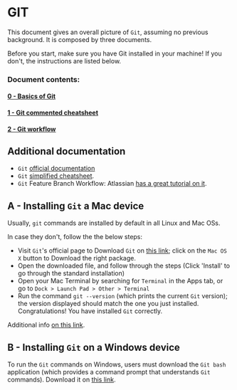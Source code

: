 # GIT

This document gives an overall picture of `Git`, assuming no previous background. It is composed by three documents. 

Before you start, make sure you have Git installed in your machine! If you don't, the instructions are listed below.

### Document contents:
#### [0 - Basics of Git](0-git-basics.md)

#### [1 - Git commented cheatsheet](1-complete-cheatsheet.md)

#### [2 - Git workflow](2-git-workflow.md)

## Additional documentation
- `Git` [official documentation](https://git-scm.com/doc)
- `Git` [simplified cheatsheet](https://github.github.com/training-kit/downloads/github-git-cheat-sheet.pdf).
- `Git` Feature Branch Workflow: Atlassian [has a great tutorial on it](https://www.atlassian.com/git/tutorials/comparing-workflows/feature-branch-workflow).


## A - Installing `Git` a Mac device
Usually, `git` commands are installed by default in all Linux and Mac OSs.

In case they don't, follow the the below steps:
- Visit `Git`'s official page to Download `Git` on [this link](https://git-scm.com/downloads); click on the `Mac OS X` button to Download the right package.
- Open the downloaded file, and follow through the steps (Click 'Install' to go through the standard installation)
- Open your Mac Terminal by searching for `Terminal` in the Apps tab, or go to `Dock > Launch Pad > Other > Terminal`
- Run the command `git --version` (which prints the current `Git` version); the version displayed should match the one you just installed.
Congratulations! You have installed `Git` correctly.

Additional info [on this link](https://git-scm.com/book/en/v2/Getting-Started-Installing-Git).

## B - Installing `Git` on a Windows device
To run the `Git` commands on Windows, users must download the `Git bash` application (which provides a command prompt that understands `Git` commands). Download it on [this link](https://gitforwindows.org/).